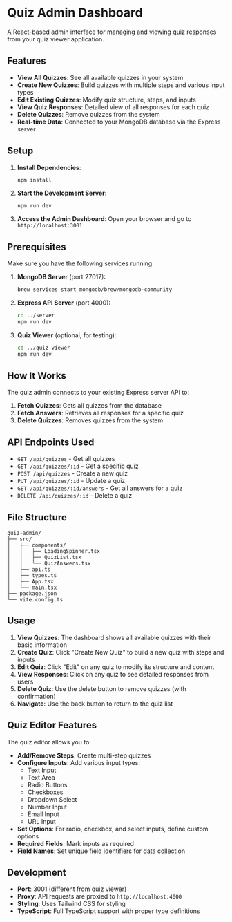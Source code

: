 # Quiz Admin Dashboard

A React-based admin interface for managing and viewing quiz responses from your quiz viewer application.

## Features

- **View All Quizzes**: See all available quizzes in your system
- **Create New Quizzes**: Build quizzes with multiple steps and various input types
- **Edit Existing Quizzes**: Modify quiz structure, steps, and inputs
- **View Quiz Responses**: Detailed view of all responses for each quiz
- **Delete Quizzes**: Remove quizzes from the system
- **Real-time Data**: Connected to your MongoDB database via the Express server

## Setup

1. **Install Dependencies**:
   ```bash
   npm install
   ```

2. **Start the Development Server**:
   ```bash
   npm run dev
   ```

3. **Access the Admin Dashboard**:
   Open your browser and go to `http://localhost:3001`

## Prerequisites

Make sure you have the following services running:

1. **MongoDB Server** (port 27017):
   ```bash
   brew services start mongodb/brew/mongodb-community
   ```

2. **Express API Server** (port 4000):
   ```bash
   cd ../server
   npm run dev
   ```

3. **Quiz Viewer** (optional, for testing):
   ```bash
   cd ../quiz-viewer
   npm run dev
   ```

## How It Works

The quiz admin connects to your existing Express server API to:

1. **Fetch Quizzes**: Gets all quizzes from the database
2. **Fetch Answers**: Retrieves all responses for a specific quiz
3. **Delete Quizzes**: Removes quizzes from the system

## API Endpoints Used

- `GET /api/quizzes` - Get all quizzes
- `GET /api/quizzes/:id` - Get a specific quiz
- `POST /api/quizzes` - Create a new quiz
- `PUT /api/quizzes/:id` - Update a quiz
- `GET /api/quizzes/:id/answers` - Get all answers for a quiz
- `DELETE /api/quizzes/:id` - Delete a quiz

## File Structure

```
quiz-admin/
├── src/
│   ├── components/
│   │   ├── LoadingSpinner.tsx
│   │   ├── QuizList.tsx
│   │   └── QuizAnswers.tsx
│   ├── api.ts
│   ├── types.ts
│   ├── App.tsx
│   └── main.tsx
├── package.json
└── vite.config.ts
```

## Usage

1. **View Quizzes**: The dashboard shows all available quizzes with their basic information
2. **Create Quiz**: Click "Create New Quiz" to build a new quiz with steps and inputs
3. **Edit Quiz**: Click "Edit" on any quiz to modify its structure and content
4. **View Responses**: Click on any quiz to see detailed responses from users
5. **Delete Quiz**: Use the delete button to remove quizzes (with confirmation)
6. **Navigate**: Use the back button to return to the quiz list

## Quiz Editor Features

The quiz editor allows you to:

- **Add/Remove Steps**: Create multi-step quizzes
- **Configure Inputs**: Add various input types:
  - Text Input
  - Text Area
  - Radio Buttons
  - Checkboxes
  - Dropdown Select
  - Number Input
  - Email Input
  - URL Input
- **Set Options**: For radio, checkbox, and select inputs, define custom options
- **Required Fields**: Mark inputs as required
- **Field Names**: Set unique field identifiers for data collection

## Development

- **Port**: 3001 (different from quiz viewer)
- **Proxy**: API requests are proxied to `http://localhost:4000`
- **Styling**: Uses Tailwind CSS for styling
- **TypeScript**: Full TypeScript support with proper type definitions
